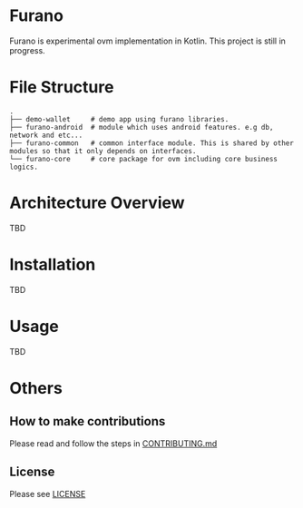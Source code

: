 # Furano
Furano is experimental ovm implementation in Kotlin.
This project is still in progress.

# File Structure
```
.
├── demo-wallet     # demo app using furano libraries.
├── furano-android  # module which uses android features. e.g db, network and etc...
├── furano-common   # common interface module. This is shared by other modules so that it only depends on interfaces.
└── furano-core     # core package for ovm including core business logics.
```

# Architecture Overview
TBD

# Installation
TBD

# Usage
TBD

# Others
## How to make contributions
Please read and follow the steps in [CONTRIBUTING.md](/CONTRIBUTING.md)

## License
Please see [LICENSE](/LICENSE)
